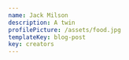 ```yaml
---
name: Jack Milson
description: A twin
profilePicture: /assets/food.jpg
templateKey: blog-post
key: creators
---
```


